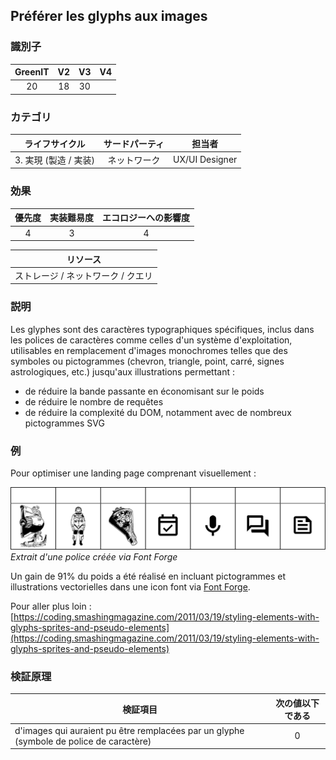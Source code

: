 ## Préférer les glyphs aux images

### 識別子

| GreenIT |  V2  |  V3  |  V4  |
|:-------:|:----:|:----:|:----:|
|  20    |  18 | 30  |      |

### カテゴリ

| ライフサイクル |  サードパーティ  |  担当者  |
|:---------:|:----:|:----:|
| 3. 実現 (製造 / 実装) | ネットワーク | UX/UI Designer |

### 効果

| 優先度 |      実装難易度       |  エコロジーへの影響度    |
|:-------------------:|:-------------------------:|:---------------------:|
| 4 | 3 | 4 |

|リソース                                      |
|:----------------------------------------------------------:|
| ストレージ / ネットワーク / クエリ  |

### 説明

 Les glyphes sont des caractères typographiques spécifiques, inclus dans les polices de caractères comme celles d'un système d'exploitation, utilisables en remplacement d'images monochromes telles que des symboles ou pictogrammes (chevron, triangle, point, carré, signes astrologiques, etc.) jusqu'aux illustrations permettant :
- de réduire la bande passante en économisant sur le poids
- de réduire le nombre de requêtes
- de réduire la complexité du DOM, notamment avec de nombreux pictogrammes SVG

### 例

Pour optimiser une landing page comprenant visuellement :

![例 de police créée via Font Forge pour illustrer une landing page](https://github.com/florinesueur/images/blob/main/vue-font-forge.svg)
*Extrait d'une police créée via Font Forge*

Un gain de 91% du poids a été réalisé en incluant pictogrammes et illustrations vectorielles dans une icon font via [Font Forge](https://fontforge.org/en-US/).

Pour aller plus loin : [https://coding.smashingmagazine.com/2011/03/19/styling-elements-with-glyphs-sprites-and-pseudo-elements](https://coding.smashingmagazine.com/2011/03/19/styling-elements-with-glyphs-sprites-and-pseudo-elements)

### 検証原理

| 検証項目     | 次の値以下である   |  
|-------------------|:-------------------------:|
| d'images qui auraient pu être remplacées par un glyphe (symbole de police de caractère)  | 0  |
